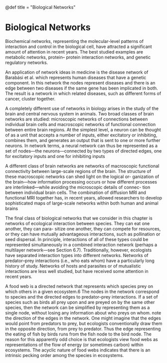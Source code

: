@def title = "Biological Networks"

# Biological Networks

Biochemical networks, representing the molecular-level patterns of interaction and control in the biological cell, have attracted a significant amount of attention in recent years. The best studied examples are metabolic networks, protein– protein interaction networks, and genetic regulatory networks.

An application of network ideas in medicine is the disease network of Barabási et al. which represents human diseases that have a genetic component. In this network the nodes represent diseases and there is an edge between two diseases if the same gene has been implicated in both. The result is a network in which related diseases, such as different forms of cancer, cluster together.

A completely different use of networks in biology arises in the study of the brain and central nervous system in animals. Two broad classes of brain networks are studied: microscopic networks of connections between individual brain cells and macroscopic networks of functional connection between entire brain regions. At the simplest level, a neuron can be thought of as a unit that accepts a number of inputs, either excitatory or inhibiting, combines them, and generates an output that is sent to one or more further neurons. In network terms, a neural network can thus be represented as a set of nodes—the neurons—connected by two types of directed edges, one for excitatory inputs and one for inhibiting inputs

A different class of brain networks are networks of macroscopic functional connectivity between large-scale regions of the brain. The structure of these macroscopic networks can shed light on the logical or- ganization of the brain—how information processing occurs or how different processes are interlinked—while avoiding the microscopic details of connec- tion between individual brain cells. The combination of diffusion MRI and functional MRI together has, in recent years, allowed researchers to develop sophisticated maps of large-scale networks within both human and animal brains

The final class of biological networks that we consider in this chapter is networks of ecological interaction between species. They can eat one another, they can para- sitize one another, they can compete for resources, or they can have mutually advantageous interactions, such as pollination or seed dispersal. In principle, interactions of all of these types could be represented simultaneously in a combined interaction network (perhaps a multilayer network—see Section 6.7). Traditionally, however, ecologists have separated interaction types into different networks. Networks of predator–prey interactions (i.e., who eats whom) have a particularly long history of study. Networks of hosts and parasites or of mutualistic interactions are less well studied, but have received some attention in recent years.

A food web is a directed network that represents which species prey on which others in a given ecosystem.6 The nodes in the network correspond to species and the directed edges to predator–prey interactions. If a set of species such as birds all prey upon and are preyed on by the same other species, then the network can be simplified by representing them as a single node, without losing any information about who preys on whom. note the direction of the edges in the network. One might imagine that the edges would point from predators to prey, but ecologists conventionally draw them in the opposite direction, from prey to predator. Thus the edge representing the eating of fish by birds runs from the fish node to the bird node. The reason for this apparently odd choice is that ecologists view food webs as representations of the flow of energy (or sometimes carbon) within ecosystems. The acyclic nature of food webs indicates that there is an intrinsic pecking order among the species in ecosystems.

